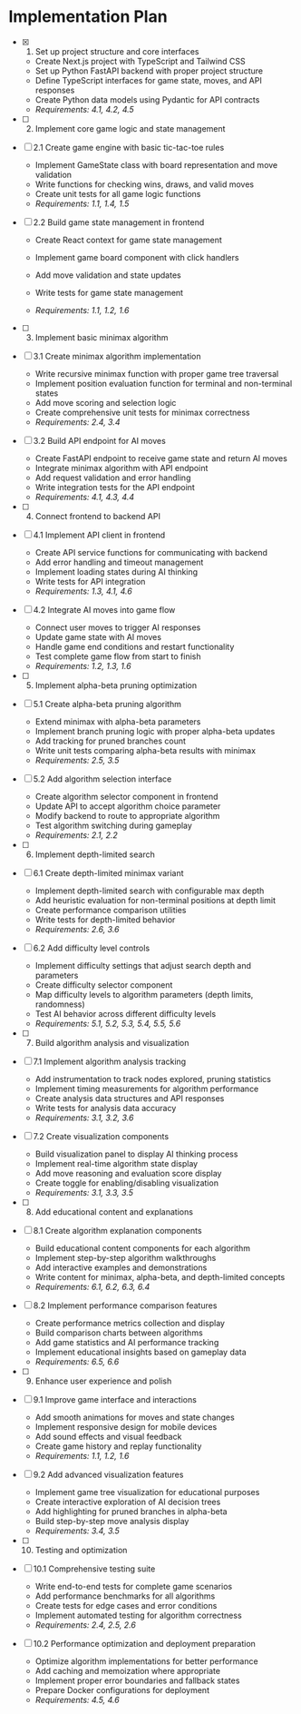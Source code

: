 # Implementation Plan

- [x] 1. Set up project structure and core interfaces



  - Create Next.js project with TypeScript and Tailwind CSS
  - Set up Python FastAPI backend with proper project structure
  - Define TypeScript interfaces for game state, moves, and API responses
  - Create Python data models using Pydantic for API contracts
  - _Requirements: 4.1, 4.2, 4.5_



- [ ] 2. Implement core game logic and state management
- [ ] 2.1 Create game engine with basic tic-tac-toe rules
  - Implement GameState class with board representation and move validation
  - Write functions for checking wins, draws, and valid moves
  - Create unit tests for all game logic functions
  - _Requirements: 1.1, 1.4, 1.5_

- [ ] 2.2 Build game state management in frontend
  - Create React context for game state management
  - Implement game board component with click handlers
  - Add move validation and state updates
  - Write tests for game state management


  - _Requirements: 1.1, 1.2, 1.6_

- [ ] 3. Implement basic minimax algorithm
- [ ] 3.1 Create minimax algorithm implementation
  - Write recursive minimax function with proper game tree traversal
  - Implement position evaluation function for terminal and non-terminal states
  - Add move scoring and selection logic
  - Create comprehensive unit tests for minimax correctness
  - _Requirements: 2.4, 3.4_

- [ ] 3.2 Build API endpoint for AI moves
  - Create FastAPI endpoint to receive game state and return AI moves
  - Integrate minimax algorithm with API endpoint
  - Add request validation and error handling
  - Write integration tests for the API endpoint
  - _Requirements: 4.1, 4.3, 4.4_

- [ ] 4. Connect frontend to backend API
- [ ] 4.1 Implement API client in frontend
  - Create API service functions for communicating with backend
  - Add error handling and timeout management
  - Implement loading states during AI thinking
  - Write tests for API integration
  - _Requirements: 1.3, 4.1, 4.6_

- [ ] 4.2 Integrate AI moves into game flow
  - Connect user moves to trigger AI responses
  - Update game state with AI moves
  - Handle game end conditions and restart functionality
  - Test complete game flow from start to finish
  - _Requirements: 1.2, 1.3, 1.6_

- [ ] 5. Implement alpha-beta pruning optimization
- [ ] 5.1 Create alpha-beta pruning algorithm
  - Extend minimax with alpha-beta parameters
  - Implement branch pruning logic with proper alpha-beta updates
  - Add tracking for pruned branches count
  - Write unit tests comparing alpha-beta results with minimax
  - _Requirements: 2.5, 3.5_

- [ ] 5.2 Add algorithm selection interface
  - Create algorithm selector component in frontend
  - Update API to accept algorithm choice parameter
  - Modify backend to route to appropriate algorithm
  - Test algorithm switching during gameplay
  - _Requirements: 2.1, 2.2_

- [ ] 6. Implement depth-limited search
- [ ] 6.1 Create depth-limited minimax variant
  - Implement depth-limited search with configurable max depth
  - Add heuristic evaluation for non-terminal positions at depth limit
  - Create performance comparison utilities
  - Write tests for depth-limited behavior
  - _Requirements: 2.6, 3.6_

- [ ] 6.2 Add difficulty level controls
  - Implement difficulty settings that adjust search depth and parameters
  - Create difficulty selector component
  - Map difficulty levels to algorithm parameters (depth limits, randomness)
  - Test AI behavior across different difficulty levels
  - _Requirements: 5.1, 5.2, 5.3, 5.4, 5.5, 5.6_

- [ ] 7. Build algorithm analysis and visualization
- [ ] 7.1 Implement algorithm analysis tracking
  - Add instrumentation to track nodes explored, pruning statistics
  - Implement timing measurements for algorithm performance
  - Create analysis data structures and API responses
  - Write tests for analysis data accuracy
  - _Requirements: 3.1, 3.2, 3.6_

- [ ] 7.2 Create visualization components
  - Build visualization panel to display AI thinking process
  - Implement real-time algorithm state display
  - Add move reasoning and evaluation score display
  - Create toggle for enabling/disabling visualization
  - _Requirements: 3.1, 3.3, 3.5_

- [ ] 8. Add educational content and explanations
- [ ] 8.1 Create algorithm explanation components
  - Build educational content components for each algorithm
  - Implement step-by-step algorithm walkthroughs
  - Add interactive examples and demonstrations
  - Write content for minimax, alpha-beta, and depth-limited concepts
  - _Requirements: 6.1, 6.2, 6.3, 6.4_

- [ ] 8.2 Implement performance comparison features
  - Create performance metrics collection and display
  - Build comparison charts between algorithms
  - Add game statistics and AI performance tracking
  - Implement educational insights based on gameplay data
  - _Requirements: 6.5, 6.6_

- [ ] 9. Enhance user experience and polish
- [ ] 9.1 Improve game interface and interactions
  - Add smooth animations for moves and state changes
  - Implement responsive design for mobile devices
  - Add sound effects and visual feedback
  - Create game history and replay functionality
  - _Requirements: 1.1, 1.2, 1.6_

- [ ] 9.2 Add advanced visualization features
  - Implement game tree visualization for educational purposes
  - Create interactive exploration of AI decision trees
  - Add highlighting for pruned branches in alpha-beta
  - Build step-by-step move analysis display
  - _Requirements: 3.4, 3.5_

- [ ] 10. Testing and optimization
- [ ] 10.1 Comprehensive testing suite
  - Write end-to-end tests for complete game scenarios
  - Add performance benchmarks for all algorithms
  - Create tests for edge cases and error conditions
  - Implement automated testing for algorithm correctness
  - _Requirements: 2.4, 2.5, 2.6_

- [ ] 10.2 Performance optimization and deployment preparation
  - Optimize algorithm implementations for better performance
  - Add caching and memoization where appropriate
  - Implement proper error boundaries and fallback states
  - Prepare Docker configurations for deployment
  - _Requirements: 4.5, 4.6_
